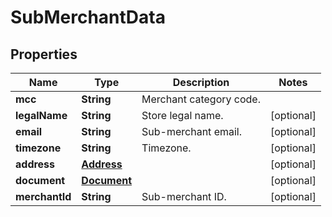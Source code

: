 

# SubMerchantData

## Properties

Name | Type | Description | Notes
------------ | ------------- | ------------- | -------------
**mcc** | **String** | Merchant category code. | 
**legalName** | **String** | Store legal name. |  [optional]
**email** | **String** | Sub-merchant email. |  [optional]
**timezone** | **String** | Timezone. |  [optional]
**address** | [**Address**](Address.md) |  |  [optional]
**document** | [**Document**](Document.md) |  |  [optional]
**merchantId** | **String** | Sub-merchant ID. |  [optional]



